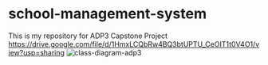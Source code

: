 # school-management-system
This is my repository for ADP3 Capstone Project
https://drive.google.com/file/d/1HmxLCQbRw4BQ3btUPTU_CeOIT1t0V4O1/view?usp=sharing
![class-diagram-adp3](https://github.com/user-attachments/assets/4832c2b6-6f4e-4dfb-9cae-dc26c192db81)
